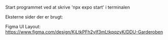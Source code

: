 Start programmet ved at skrive 'npx expo start' i terminalen

Eksterne sider der er brugt:

Figma UI Layout: https://www.figma.com/design/KiLtkPFh2yIf3mLtkpqzyK/DDU-Garderoben

